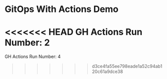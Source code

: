 # GitOps With Actions Demo

<<<<<<< HEAD
GH Actions Run Number: 2
=======
GH Actions Run Number: 4
>>>>>>> d3ce4fa55ee798eade1a52c94ab120c61a9dce38
